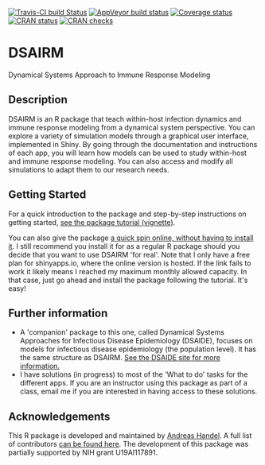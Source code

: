 [![Travis-CI build Status](https://travis-ci.org/ahgroup/DSAIRM.svg?branch=master)](https://travis-ci.org/ahgroup/DSAIRM)
[![AppVeyor build status](https://ci.appveyor.com/api/projects/status/github/ahgroup/DSAIRM?branch=master&svg=true)](https://ci.appveyor.com/project/ahgroup/DSAIRM)
[![Coverage status](https://codecov.io/gh/ahgroup/DSAIRM/branch/master/graph/badge.svg)](https://codecov.io/github/ahgroup/DSAIRM?branch=master)
[![CRAN status](https://www.r-pkg.org/badges/version/DSAIRM)](https://cran.r-project.org/package=DSAIRM)
[![CRAN checks](https://cranchecks.info/badges/summary/DSAIRM)](https://cran.r-project.org/web/checks/check_results_DSAIRM.html)


# DSAIRM
Dynamical Systems Approach to Immune Response Modeling

## Description
DSAIRM is an R package that teach within-host infection dynamics and immune response modeling from a dynamical system perspective. You can explore a variety of simulation models through a graphical user interface, implemented in Shiny. By going through the documentation and instructions of each app, you will learn how models can be used to study within-host and immune response modeling. You can also access and modify all simulations to adapt them to our research needs.

## Getting Started
For a quick introduction to the package and step-by-step instructions on getting started, [see the package tutorial (vignette)](https://ahgroup.github.io/DSAIRM/articles/DSAIRM.html).

You can also give the package [a quick spin online, without having to install it](https://handelgroup.shinyapps.io/dsairm/). I still recommend you install it for as a regular R package should you decide that you want to use DSAIRM 'for real'.
Note that I only have a free plan for shinyapps.io, where the online version is hosted. If the link fails to work it likely means I reached my maximum monthly allowed capacity. In that case, just go ahead and install the package following the tutorial. It's easy! 


## Further information
* A 'companion' package to this one, called Dynamical Systems Approaches for Infectious Disease Epidemiology (DSAIDE), focuses on models for infectious disease epidemiology (the population level). It has the same structure as DSAIRM. [See the DSAIDE site for more information.](https://ahgroup.github.io/DSAIDE/index.html)
* I have solutions (in progress) to most of the 'What to do' tasks for the different apps. If you are an instructor using this package as part of a class, email me if you are interested in having access to these solutions.

## Acknowledgements 
This R package is developed and maintained by [Andreas Handel](http://handelgroup.uga.edu/). A full list of contributors [can be found here](https://ahgroup.github.io/DSAIRM/authors.html). The development of this package was partially supported by NIH grant U19AI117891. 

